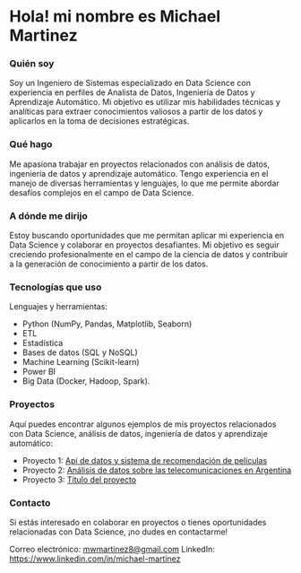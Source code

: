 # Hola! mi nombre es Michael Martinez

### Quién soy
Soy un Ingeniero de Sistemas especializado en Data Science con experiencia en perfiles de Analista de Datos, Ingeniería de Datos y Aprendizaje Automático. Mi objetivo es utilizar mis habilidades técnicas y analíticas para extraer conocimientos valiosos a partir de los datos y aplicarlos en la toma de decisiones estratégicas.

### Qué hago
Me apasiona trabajar en proyectos relacionados con análisis de datos, ingeniería de datos y aprendizaje automático. Tengo experiencia en el manejo de diversas herramientas y lenguajes, lo que me permite abordar desafíos complejos en el campo de Data Science.

### A dónde me dirijo
Estoy buscando oportunidades que me permitan aplicar mi experiencia en Data Science y colaborar en proyectos desafiantes. Mi objetivo es seguir creciendo profesionalmente en el campo de la ciencia de datos y contribuir a la generación de conocimiento a partir de los datos.

### Tecnologías que uso
Lenguajes y herramientas: 
- Python (NumPy, Pandas, Matplotlib, Seaborn)
- ETL
- Estadística
- Bases de datos (SQL y NoSQL)
- Machine Learning (Scikit-learn)
- Power BI
- Big Data (Docker, Hadoop, Spark).

### Proyectos
Aquí puedes encontrar algunos ejemplos de mis proyectos relacionados con Data Science, análisis de datos, ingeniería de datos y aprendizaje automático:

- Proyecto 1: [Api de datos y sistema de recomendación de películas](https://github.com/mwmartinez/proyecto1_mlops.git)
- Proyecto 2: [Análisis de datos sobre las telecomunicaciones en Argentina]()
- Proyecto 3: [Título del proyecto]()

### Contacto
Si estás interesado en colaborar en proyectos o tienes oportunidades relacionadas con Data Science, ¡no dudes en contactarme!

Correo electrónico: mwmartinez8@gmail.com
LinkedIn: https://www.linkedin.com/in/michael-martínez
